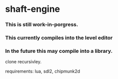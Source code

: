 # shaft-engine

### This is still work-in-porgress.
### This currently compiles into the level editor 
### In the future this may compile into a library.

clone recursivley.

requirements: lua, sdl2, chipmunk2d

